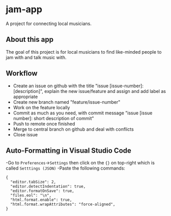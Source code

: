 # jam-app

A project for connecting local musicians.

## About this app

The goal of this project is for local musicians to find like-minded people to jam with and talk music with.

## Workflow

- Create an issue on github with the title "issue [issue-number]: [description]", explain the new issue/feature and assign and add label as appropriate
- Create new branch named "feature/issue-number"
- Work on the feature locally
- Commit as much as you need, with commit message "issue [issue number]: short description of commit"
- Push to remote once finished
- Merge to central branch on github and deal with conflicts
- Close issue

## Auto-Formatting in Visual Studio Code

-Go to ```Preferences```->```Settings``` then click on the ```{}``` on top-right which is called ```Setttings (JSON)```
-Paste the following commands:
```
{
  "editor.tabSize": 2,
  "editor.detectIndentation": true,
  "editor.formatOnSave": true,
  "files.eol": "\n",
  "html.format.enable": true,
  "html.format.wrapAttributes": "force-aligned",
}
  

